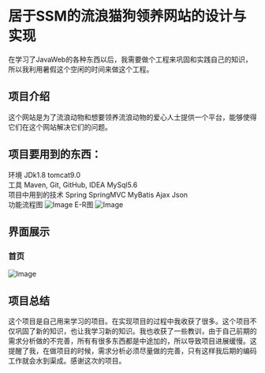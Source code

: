 # 居于SSM的流浪猫狗领养网站的设计与实现 
在学习了JavaWeb的各种东西以后，我需要做个工程来巩固和实践自己的知识，所以我利用暑假这个空闲的时间来做这个工程。
   ## 项目介绍
这个网站是为了流浪动物和想要领养流浪动物的爱心人士提供一个平台，能够使得它们在这个网站解决它们的问题。
## 项目要用到的东西：
环境 JDk1.8 tomcat9.0  
工具 Maven, Git, GitHub, IDEA MySql5.6  
项目中用到的技术 Spring SpringMVC MyBatis Ajax Json  
功能流程图
 ![Image](https://github.com/ECJTUWuXin/adopt/blob/master/picture/系统流程图.jpg)
E-R图
 ![Image](https://github.com/ECJTUWuXin/adopt/blob/master/picture/E-R图.jpg)
        
## 界面展示
 ### 首页
 ![Image](https://github.com/ECJTUWuXin/adopt/blob/master/picture/首页.png)
   
## 项目总结
这个项目是自己用来学习的项目。在实现项目的过程中我收获了很多。这个项目不仅巩固了新的知识，也让我学习新的知识。我也收获了一些教训，由于自己前期的需求分析做的不完善，所有有很多东西都是中途加的，所以导致项目进展缓慢。这提醒了我，在做项目的时候，需求分析必须尽量做的完善，只有这样我后期的编码工作就会水到渠成。感谢这次的项目。
